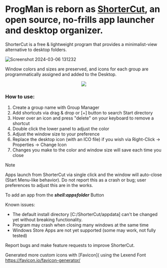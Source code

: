 # ProgMan is reborn as [ShorterCut](https://www.getshortercut.com/), an open source, no-frills app launcher and desktop organizer.

ShorterCut is a free & lightweight program that provides a minimalist-view alternative to desktop folders.

![Screenshot 2024-03-06 131232](https://github.com/escardel/shortercut/assets/39771493/68b130b8-566b-4220-a4f5-bf3745fa025d)

Window colors and sizes are preserved, and icons for each group are programmatically assigned and added to the Desktop. 

<p align="center"><img src="https://github.com/escardel/shortercut/assets/39771493/4e6e0335-46e9-43e2-985b-e517a0579073"</p>

### How to use:

  1. Create a group name with Group Manager
  2. Add shortcuts via drag & drop or [+] button to search Start directory
  3. Hover over an icon and press "delete" on your keyboard to remove a shortcut
  4. Double click the lower panel to adjust the color
  6. Adjust the window size to your preference
  7. Replace the desktop icon (with an ICO file) if you wish via Right-Click -> Properties -> Change Icon
  8. Changes you make to the color and window size will save each time you close

> [!NOTE]
> Apps launch from ShorterCut via single click and the window will auto-close (Start Menu-like behavior).
> Do not report this as a crash or bug; user preferences to adjust this are in the works.

To add an app from the _**shell:appsfolder**_ Button

Known issues:
* The default install directory [C:/ShorterCut/appdata] can't be changed  yet without breaking functionality.
* Program may crash when closing many windows at the same time
* Windows Store Apps are not yet supported (some may work, not fully tested)

Report bugs and make feature requests to improve ShorterCut.

Generated more custom icons with [Favicon]( using the Lexend Font 
https://favicon.io/favicon-generator/ 
